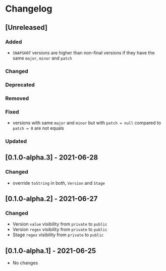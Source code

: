 # Changelog

## [Unreleased]

### Added
- `SNAPSHOT` versions are higher than non-final versions if they have the same `major`, `minor` and
  `patch`

### Changed

### Deprecated

### Removed

### Fixed
- versions with same `major` and `minor` but with `patch = null` compared to `patch = 0` are not 
  equals

### Updated


## [0.1.0-alpha.3] - 2021-06-28

### Changed
- override `toString` in both, `Version` and `Stage`

## [0.1.0-alpha.2] - 2021-06-27

### Changed
- Version `value` visibility from `private` to `public`
- Version `regex` visibility from `private` to `public`
- Stage `regex` visibility from `private` to `public`

## [0.1.0-alpha.1] - 2021-06-25
- No changes
